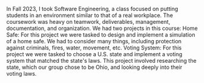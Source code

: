 In Fall 2023, I took Software Engineering, a class focused on putting students in an environment similar to that of a real workplace. The coursework was heavy on teamwork, deliverables, management, documentation, and organization. We had two projects in this course:
Home Safe: For this project we were tasked to design and implement a simulation of a home safe. We had to consider many things, including protection against criminals, fires, water, movement, etc.
Voting System: For this project we were tasked to choose a U.S. state and implement a voting system that matched the state's laws. This project involved researching the state, which our group chose to be Ohio, and looking deeply into their voting laws.